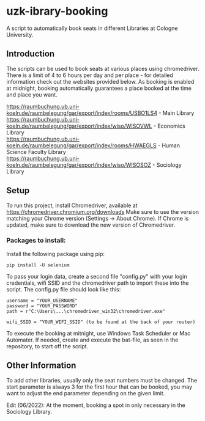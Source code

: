 # uzk-ibrary-booking

A script to automatically book seats in different Libraries at Cologne University.

## Introduction

The scripts can be used to book seats at various places using chromedriver. There is a limit of 4 to 6 hours per day and per place - for detailed information
check out the websites provided below. As booking is enabled at midnight, booking automatically guarantees a place booked at the time and 
place you want.

  https://raumbuchung.ub.uni-koeln.de/raumbelegung/gar/export/index/rooms/USBO1LS4 - Main Library  
  https://raumbuchung.ub.uni-koeln.de/raumbelegung/gar/export/index/wiso/WISOVWL - Economics Library  
  https://raumbuchung.ub.uni-koeln.de/raumbelegung/gar/export/index/rooms/HWAEGLS - Human Science Faculty Library  
  https://raumbuchung.ub.uni-koeln.de/raumbelegung/gar/export/index/wiso/WISOSOZ - Sociology Library  

## Setup

To run this project, install Chromedriver, available at https://chromedriver.chromium.org/downloads
Make sure to use the version matching your Chrome version (Settings -> About Chrome).
If Chrome is updated, make sure to download the new version of Chromedriver.

### Packages to install:

Install the following package using pip:
```
pip install -U selenium
```
To pass your login data, create a second file "config.py" with your login credentials, wifi SSID and the chromedriver path to import these into the script.
The config.py file should look like this:
```
username = "YOUR_USERNAME"
password = "YOUR_PASSWORD"
path = r"C:\Users\...\chromedriver_win32\chromedriver.exe"

wifi_SSID = "YOUR_WIFI_SSID" (to be found at the back of your router)
```

To execute the booking at mitnight, use Windows Task Scheduler or Mac Automater. 
If needed, create and execute the bat-file, as seen in the repository, to start off the script.

## Other Information

To add other libraries, usually only the seat numbers must be changed. The start parameter is always 3 for the first hour that can be booked,
you may want to adjust the end parameter depending on the given limit.

Edit (06/2022):
At the moment, booking a spot in only necessary in the Sociology Library.

